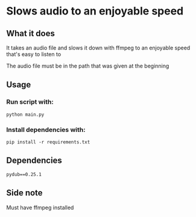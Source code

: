 # Slows audio to an enjoyable speed

## What it does
It takes an audio file and slows it down with ffmpeg to an enjoyable speed that's easy to listen to 

The audio file must be in the path that was given at the beginning

## Usage

### Run script with:
  ```
  python main.py
  ```
  
### Install dependencies with:
```
pip install -r requirements.txt
```

## Dependencies
```
pydub==0.25.1
```

## Side note
Must have ffmpeg installed
